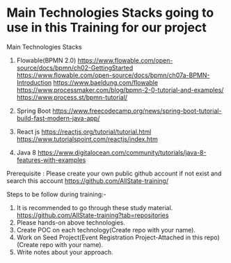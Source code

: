 # Main Technologies Stacks going to use in this Training for our project
Main Technologies Stacks
1. Flowable(BPMN 2.0) 
https://www.flowable.com/open-source/docs/bpmn/ch02-GettingStarted
https://www.flowable.com/open-source/docs/bpmn/ch07a-BPMN-Introduction
https://www.baeldung.com/flowable
https://www.processmaker.com/blog/bpmn-2-0-tutorial-and-examples/
https://www.process.st/bpmn-tutorial/

2. Spring Boot
https://www.freecodecamp.org/news/spring-boot-tutorial-build-fast-modern-java-app/

3. React js
https://reactjs.org/tutorial/tutorial.html
https://www.tutorialspoint.com/reactjs/index.htm

4. Java 8
https://www.digitalocean.com/community/tutorials/java-8-features-with-examples

Prerequisite : Please create your own public github account if not exist and search this account https://github.com/AllState-training/

Steps to be follow during training:-
1. It is recommended to go through these study material. https://github.com/AllState-training?tab=repositories
2. Please hands-on above technologies.
3. Create POC on each technology(Create repo with your name).
4. Work on Seed Project(Event Registration Project-Attached in this repo) (Create repo with your name).
5. Write notes about your approach.
